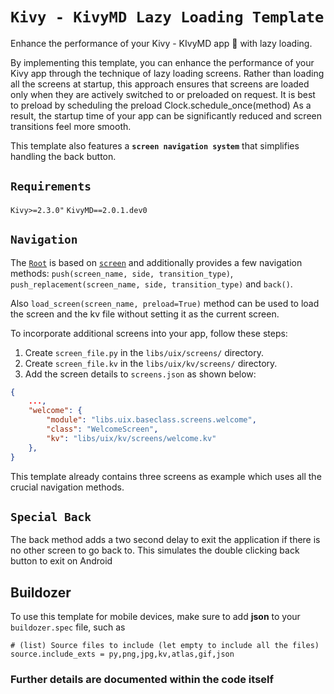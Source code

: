 # `Kivy - KivyMD Lazy Loading Template`

Enhance the performance of your Kivy - KIvyMD app 🚀 with lazy loading.

By implementing this template, you can enhance the performance of your Kivy app through the technique of lazy loading screens.
Rather than loading all the screens at startup, this approach ensures that screens are loaded only when they are actively switched to or preloaded on request.
It is best to preload by scheduling the preload Clock.schedule_once(method)
As a result, the startup time of your app can be significantly reduced and screen transitions feel more smooth.

This template also features a **`screen navigation system`** that simplifies handling the back button.

## `Requirements`
`Kivy>=2.3.0"`
`KivyMD==2.0.1.dev0`

## `Navigation`

The [`Root`](https://github.com/kulothunganug/kivy-lazy-loading-template/blob/main/libs/uix/root.py) is based on [`screen`](https://kivy.org/doc/stable/api-kivy.uix.screen.html) and additionally provides a few navigation methods: `push(screen_name, side, transition_type)`, `push_replacement(screen_name, side, transition_type)` and `back()`.

Also `load_screen(screen_name, preload=True)` method can be used to load the screen and the kv file without setting it as the current screen.

To incorporate additional screens into your app, follow these steps:

1. Create `screen_file.py` in the `libs/uix/screens/` directory.
2. Create `screen_file.kv` in the `libs/uix/kv/screens/` directory.
3. Add the screen details to `screens.json` as shown below:

```json
{
    ...,
    "welcome": {
        "module": "libs.uix.baseclass.screens.welcome",
        "class": "WelcomeScreen",
        "kv": "libs/uix/kv/screens/welcome.kv"
    },
}
```

This template already contains three screens as example which uses all the crucial navigation methods.

## `Special Back`

The back method adds a two second delay to exit the application if there is no other screen to go back to.
This simulates the double clicking back button to exit on Android

## Buildozer

To use this template for mobile devices, make sure to add **json** to your `buildozer.spec` file, such as

```spec
# (list) Source files to include (let empty to include all the files)
source.include_exts = py,png,jpg,kv,atlas,gif,json
```

### Further details are documented within the code itself
